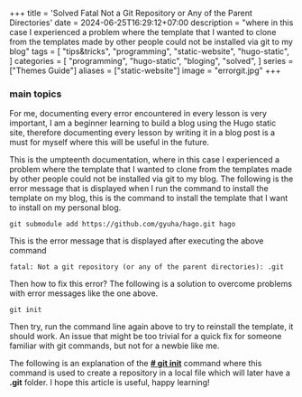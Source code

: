 +++
title = 'Solved Fatal Not a Git Repository or Any of the Parent Directories'
date = 2024-06-25T16:29:12+07:00
description = "where in this case I experienced a problem where the template that I wanted to clone from the templates made by other people could not be installed via git to my blog"
tags = [
    "tips&tricks",
    "programming",
    "static-website",
    "hugo-static",
]
categories = [
    "programming",
    "hugo-static",
    "bloging",
    "solved",
]
series = ["Themes Guide"]
aliases = ["static-website"]
image = "errorgit.jpg"
+++

### main topics
For me, documenting every error encountered in every lesson is very important, I am a beginner learning to build a blog using the Hugo static site, therefore documenting every lesson by writing it in a blog post is a must for myself where this will be useful in the future.


This is the umpteenth documentation, where in this case I experienced a problem where the template that I wanted to clone from the templates made by other people could not be installed via git to my blog.
The following is the error message that is displayed when I run the command to install the template on my blog, this is the command to install the template that I want to install on my personal blog.


	git submodule add https://github.com/gyuha/hago.git hago


This is the error message that is displayed after executing the above command


	fatal: Not a git repository (or any of the parent directories): .git


Then how to fix this error? The following is a solution to overcome problems with error messages like the one above.


	git init


Then try, run the command line again above to try to reinstall the template, it should work. An issue that might be too trivial for a quick fix for someone familiar with git commands, but not for a newbie like me.


The following is an explanation of the **<u># git init</u>** command where this command is used to create a repository in a local file which will later have a **.git** folder. I hope this article is useful, happy learning!